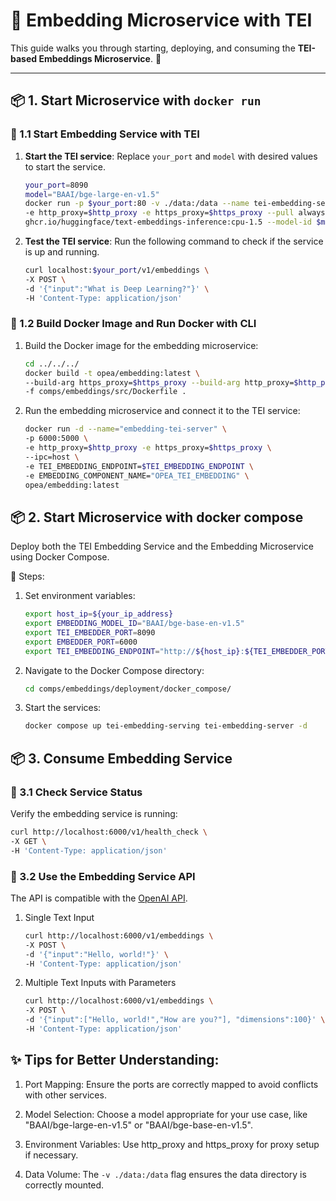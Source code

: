 # 🌟 Embedding Microservice with TEI

This guide walks you through starting, deploying, and consuming the **TEI-based Embeddings Microservice**. 🚀

---

## 📦 1. Start Microservice with `docker run`

### 🔹 1.1 Start Embedding Service with TEI

1. **Start the TEI service**:
   Replace `your_port` and `model` with desired values to start the service.

   ```bash
   your_port=8090
   model="BAAI/bge-large-en-v1.5"
   docker run -p $your_port:80 -v ./data:/data --name tei-embedding-serving \
   -e http_proxy=$http_proxy -e https_proxy=$https_proxy --pull always \
   ghcr.io/huggingface/text-embeddings-inference:cpu-1.5 --model-id $model
   ```

2. **Test the TEI service**:
   Run the following command to check if the service is up and running.

   ```bash
   curl localhost:$your_port/v1/embeddings \
   -X POST \
   -d '{"input":"What is Deep Learning?"}' \
   -H 'Content-Type: application/json'
   ```

### 🔹 1.2 Build Docker Image and Run Docker with CLI

1. Build the Docker image for the embedding microservice:

   ```bash
   cd ../../../
   docker build -t opea/embedding:latest \
   --build-arg https_proxy=$https_proxy --build-arg http_proxy=$http_proxy \
   -f comps/embeddings/src/Dockerfile .
   ```

2. Run the embedding microservice and connect it to the TEI service:

   ```bash
   docker run -d --name="embedding-tei-server" \
   -p 6000:5000 \
   -e http_proxy=$http_proxy -e https_proxy=$https_proxy \
   --ipc=host \
   -e TEI_EMBEDDING_ENDPOINT=$TEI_EMBEDDING_ENDPOINT \
   -e EMBEDDING_COMPONENT_NAME="OPEA_TEI_EMBEDDING" \
   opea/embedding:latest
   ```

## 📦 2. Start Microservice with docker compose

Deploy both the TEI Embedding Service and the Embedding Microservice using Docker Compose.

🔹 Steps:

1. Set environment variables:

   ```bash
   export host_ip=${your_ip_address}
   export EMBEDDING_MODEL_ID="BAAI/bge-base-en-v1.5"
   export TEI_EMBEDDER_PORT=8090
   export EMBEDDER_PORT=6000
   export TEI_EMBEDDING_ENDPOINT="http://${host_ip}:${TEI_EMBEDDER_PORT}"
   ```

2. Navigate to the Docker Compose directory:

   ```bash
   cd comps/embeddings/deployment/docker_compose/
   ```

3. Start the services:

   ```bash
   docker compose up tei-embedding-serving tei-embedding-server -d
   ```

## 📦 3. Consume Embedding Service

### 🔹 3.1 Check Service Status

Verify the embedding service is running:

```bash
curl http://localhost:6000/v1/health_check \
-X GET \
-H 'Content-Type: application/json'
```

### 🔹 3.2 Use the Embedding Service API

The API is compatible with the [OpenAI API](https://platform.openai.com/docs/api-reference/embeddings).

1. Single Text Input

   ```bash
   curl http://localhost:6000/v1/embeddings \
   -X POST \
   -d '{"input":"Hello, world!"}' \
   -H 'Content-Type: application/json'
   ```

2. Multiple Text Inputs with Parameters

   ```bash
   curl http://localhost:6000/v1/embeddings \
   -X POST \
   -d '{"input":["Hello, world!","How are you?"], "dimensions":100}' \
   -H 'Content-Type: application/json'
   ```

## ✨ Tips for Better Understanding:

1. Port Mapping:
   Ensure the ports are correctly mapped to avoid conflicts with other services.

2. Model Selection:
   Choose a model appropriate for your use case, like "BAAI/bge-large-en-v1.5" or "BAAI/bge-base-en-v1.5".

3. Environment Variables:
   Use http_proxy and https_proxy for proxy setup if necessary.

4. Data Volume:
   The `-v ./data:/data` flag ensures the data directory is correctly mounted.

